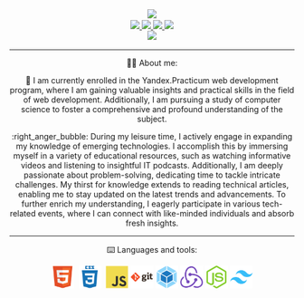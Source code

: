 <div id="header" align="center">
  <img src="https://media.giphy.com/media/bGgsc5mWoryfgKBx1u/giphy.gif" width="100"/>
</div>

<div id="badges" align="center">
  <a href="https://twitter.com/arturkulembetov">
    <img src="https://img.shields.io/badge/Twitter-black?logo=X&logoColor=white&style=for-the-badge"/>
    </a>
  <a href="https://www.linkedin.com/in/kulembetov/">
    <img src="https://img.shields.io/badge/LinkedIn-blue?logo=linkedin&logoColor=white&style=for-the-badge"/>
    </a>
  <a href="https://t.me/artur_kulembetov">
    <img src="https://img.shields.io/badge/Telegram-lightblue?logo=telegram&logoColor=white&style=for-the-badge"/>
    </a>
  <a href="mailto:artur_kulembetov@outlook.com">
    <img src="https://img.shields.io/badge/Mail-purple?logo=microsoft-outlook&logoColor=white&style=for-the-badge"/>
    </a>
</div>

<div id="picture-before-iam" align="center">
  <img src="https://media.giphy.com/media/3o84U0qMzAnzDBRPxK/giphy.gif"/>
</div>

---

<div id="about-me" align="center">
<p>👨‍💻 About me:<p>
<p>📝 I am currently enrolled in the Yandex.Practicum web development program, where I am gaining valuable insights and practical skills in the field of web development. Additionally, I am pursuing a study of computer science to foster a comprehensive and profound understanding of the subject.<p>
<p>:right_anger_bubble: During my leisure time, I actively engage in expanding my knowledge of emerging technologies. I accomplish this by immersing myself in a variety of educational resources, such as watching informative videos and listening to insightful IT podcasts. Additionally, I am deeply passionate about problem-solving, dedicating time to tackle intricate challenges. My thirst for knowledge extends to reading technical articles, enabling me to stay updated on the latest trends and advancements. To further enrich my understanding, I eagerly participate in various tech-related events, where I can connect with like-minded individuals and absorb fresh insights.</p>
</div>

---

<div id="languages-and-tools" align="center">
 <p>⌨️ Languages and tools:<p>
 <img src="https://github.com/devicons/devicon/blob/master/icons/html5/html5-original.svg" title="HTML5" alt="HTML5" width="40" height="40"/>&nbsp;
 <img src="https://github.com/devicons/devicon/blob/master/icons/css3/css3-plain-wordmark.svg"  title="CSS3" alt="CSS" width="40" height="40"/>&nbsp;
 <img src="https://github.com/devicons/devicon/blob/master/icons/javascript/javascript-original.svg" title="JavaScript" alt="JavaScript" width="40"/>
 <img src="https://github.com/devicons/devicon/blob/master/icons/git/git-original-wordmark.svg" title="Git" alt="Git" width="40" height="40"/>
 <img src="https://github.com/devicons/devicon/blob/master/icons/webpack/webpack-original.svg" title="Webpack" alt="Webpack" width="40" height="40"/>
 <img src="https://github.com/devicons/devicon/blob/master/icons/redux/redux-original.svg" title="Redux" alt="Redux" width="40" height="40"/>
 <img src="https://github.com/devicons/devicon/blob/master/icons/nodejs/nodejs-original.svg" title="Node.JS" alt="Node.JS" width="40" height="40"/>
 <img src="https://github.com/devicons/devicon/blob/master/icons/tailwindcss/tailwindcss-plain.svg" title="Tailwind CSS" alt="Tailwind CSS" width="40" height="40"/>
</div>
